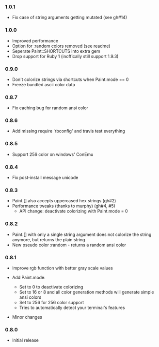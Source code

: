 ### 1.0.1
*   Fix case of string arguments getting mutated (see gh#14)


### 1.0.0
*   Improved performance
*   Option for :random colors removed (see readme)
*   Seperate Paint::SHORTCUTS into extra gem
*   Drop support for Ruby 1 (inoffically still support 1.9.3)


### 0.9.0
*   Don't colorize strings via shortcuts when Paint.mode == 0
*   Freeze bundled ascii color data


### 0.8.7
*   Fix caching bug for random ansi color


### 0.8.6
*   Add missing require 'rbconfig' and travis test everything


### 0.8.5
*   Support 256 color on windows' ConEmu


### 0.8.4
*   Fix post-install message unicode


### 0.8.3
*   Paint.[] also accepts uppercased hex strings (gh#2)
*   Performance tweaks (thanks to murphy) (gh#4, #5)
    *   API change: deactivate colorizing with Paint.mode = 0



### 0.8.2
*   Paint.[] with only a single string argument does not colorize the string
    anymore, but returns the plain string
*   New pseudo color :random - returns a random ansi color


### 0.8.1
*   Improve rgb function with better gray scale values
*   Add Paint.mode:
    *   Set to 0 to deactivate colorizing
    *   Set to 16 or 8 and all color generation methods will generate simple
        ansi colors
    *   Set to 256 for 256 color support
    *   Tries to automatically detect your terminal's features

*   Minor changes


### 0.8.0
*   Initial release

